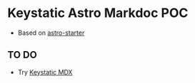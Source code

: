 # Keystatic Astro Markdoc POC

- Based on [astro-starter](https://github.com/OliverSpeir/astro-starter)

## TO DO

- Try [Keystatic MDX](https://keystatic.com/docs/fields/mdx)
